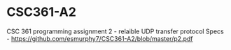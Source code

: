 CSC361-A2
=========

CSC 361 programming assignment 2 - relaible UDP transfer protocol
Specs - https://github.com/esmurphy7/CSC361-A2/blob/master/p2.pdf
